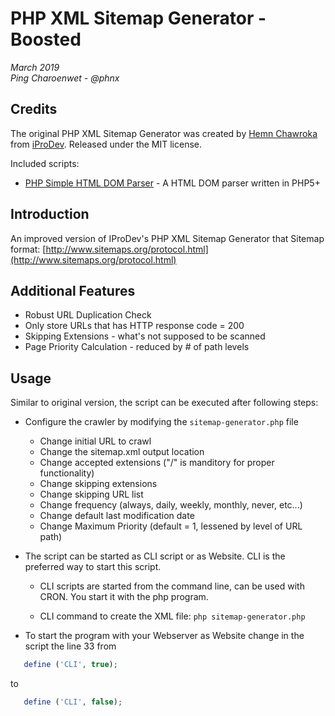 # PHP XML Sitemap Generator - Boosted


*March 2019*  
*Ping Charoenwet - @phnx*

## Credits

The original PHP XML Sitemap Generator was created by [Hemn Chawroka](http://iprodev.com) from [iProDev](http://iprodev.com). Released under the MIT license.

Included scripts:

 - [PHP Simple HTML DOM Parser](http://simplehtmldom.sourceforge.net/) - A HTML DOM parser written in PHP5+

## Introduction
An improved version of IProDev's PHP XML Sitemap Generator that 
Sitemap format: [http://www.sitemaps.org/protocol.html](http://www.sitemaps.org/protocol.html)

## Additional Features
 - Robust URL Duplication Check
 - Only store URLs that has HTTP response code = 200
 - Skipping Extensions - what's not supposed to be scanned
 - Page Priority Calculation - reduced by # of path levels

## Usage
Similar to original version, the script can be executed after following steps:

- Configure the crawler by modifying the `sitemap-generator.php` file
  - Change initial URL to crawl
  - Change the sitemap.xml output location
  - Change accepted extensions ("/" is manditory for proper functionality)
  - Change skipping extensions
  - Change skipping URL list
  - Change frequency (always, daily, weekly, monthly, never, etc...)
  - Change default last modification date
  - Change Maximum Priority (default = 1, lessened by level of URL path)

- The script can be started as CLI script or as Website. CLI is the preferred way to start this script.

  - CLI scripts are started from the command line, can be used with CRON. You start it with the php program.

  - CLI command to create the XML file: `php sitemap-generator.php`

- To start the program with your Webserver as Website change in the script the line 33 from
```php
   define ('CLI', true);
```
to 
```php
   define ('CLI', false);
```

